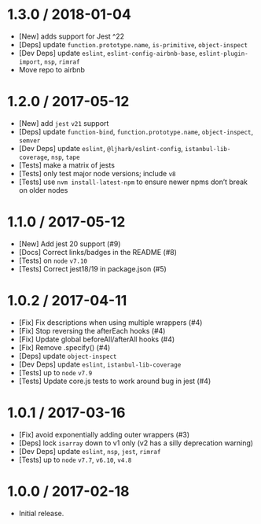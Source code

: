 1.3.0 / 2018-01-04
=================
  * [New] adds support for Jest ^22
  * [Deps] update `function.prototype.name`, `is-primitive`, `object-inspect`
  * [Dev Deps] update `eslint`, `eslint-config-airbnb-base`, `eslint-plugin-import`, `nsp`, `rimraf`
  * Move repo to airbnb

1.2.0 / 2017-05-12
=================
  * [New] add `jest` `v21` support
  * [Deps] update `function-bind`, `function.prototype.name`, `object-inspect`, `semver`
  * [Dev Deps] update `eslint`, `@ljharb/eslint-config`, `istanbul-lib-coverage`, `nsp`, `tape`
  * [Tests] make a matrix of jests
  * [Tests] only test major node versions; include `v8`
  * [Tests] use `nvm install-latest-npm` to ensure newer npms don’t break on older nodes

1.1.0 / 2017-05-12
=================
  * [New] Add jest 20 support (#9)
  * [Docs] Correct links/badges in the README (#8)
  * [Tests] on `node` `v7.10`
  * [Tests] Correct jest18/19 in package.json (#5)

1.0.2 / 2017-04-11
=================
  * [Fix] Fix descriptions when using multiple wrappers (#4)
  * [Fix] Stop reversing the afterEach hooks (#4)
  * [Fix] Update global beforeAll/afterAll hooks (#4)
  * [Fix] Remove .specify() (#4)
  * [Deps] update `object-inspect`
  * [Dev Deps] update `eslint`, `istanbul-lib-coverage`
  * [Tests] up to `node` `v7.9`
  * [Tests] Update core.js tests to work around bug in jest (#4)

1.0.1 / 2017-03-16
=================
  * [Fix] avoid exponentially adding outer wrappers (#3)
  * [Deps] lock `isarray` down to v1 only (v2 has a silly deprecation warning)
  * [Dev Deps] update `eslint`, `nsp`, `jest`, `rimraf`
  * [Tests] up to `node` `v7.7`, `v6.10`, `v4.8`

1.0.0 / 2017-02-18
=================
  * Initial release.
